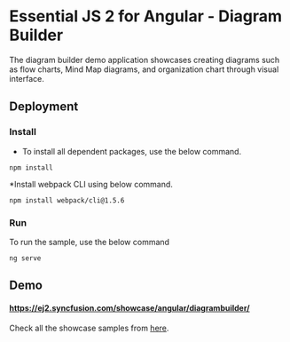 # Essential JS 2 for Angular - Diagram Builder

The diagram builder demo application showcases creating diagrams such as flow charts, Mind Map diagrams, and organization chart through visual interface.

## Deployment

### Install

* To install all dependent packages, use the below command.

```
npm install
```
*Install webpack CLI using below command.

```
npm install webpack/cli@1.5.6
```

### Run

To run the sample, use the below command

```
ng serve
```

## Demo

#### <a href="https://ej2.syncfusion.com/showcase/angular/diagrambuilder/" target="_blank">https://ej2.syncfusion.com/showcase/angular/diagrambuilder/</a>

Check all the showcase samples from <a href="https://ej2.syncfusion.com/home/angular.html" target="_blank">here</a>.
